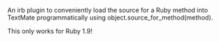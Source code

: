 An irb plugin to conveniently load the source for a Ruby method into 
TextMate programmatically using object.source_for_method(method).  

This only works for Ruby 1.9!